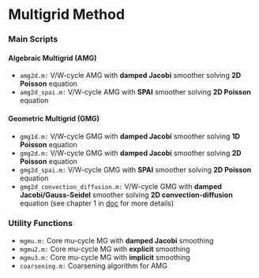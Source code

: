 # Multigrid Method
### Main Scripts
#### Algebraic Multigrid (AMG)
* `amg2d.m:` V/W-cycle AMG with **damped Jacobi** smoother solving **2D Poisson** equation
* `amg2d_spai.m:` V/W-cycle AMG with **SPAI** smoother solving **2D Poisson** equation
#### Geometric Multigrid (GMG)
* `gmg1d.m:` V/W-cycle GMG with **damped Jacobi** smoother solving **1D Poisson** equation
* `gmg2d.m:` V/W-cycle GMG with **damped Jacobi** smoother solving **2D Poisson** equation
* `gmg2d_spai.m:` V/W-cycle GMG with **SPAI** smoother solving **2D Poisson** equation
* `gmg2d_convection_diffusion.m:` V/W-cycle GMG with **damped Jacobi/Gauss-Seidel** smoother solving **2D convection-diffusion** equation (see chapter 1 in [doc](https://github.com/ntselepidis/SciComput-MATLAB/blob/master/A%20Study%20of%20Advanced%20Computational%20Methods.pdf) for more details)
### Utility Functions
* `mgmu.m:` Core mu-cycle MG with **damped Jacobi** smoothing
* `mgmu2.m:` Core mu-cycle MG with **explicit** smoothing
* `mgmu3.m:` Core mu-cycle MG with **implicit** smoothing
* `coarsening.m:` Coarsening algorithm for AMG

